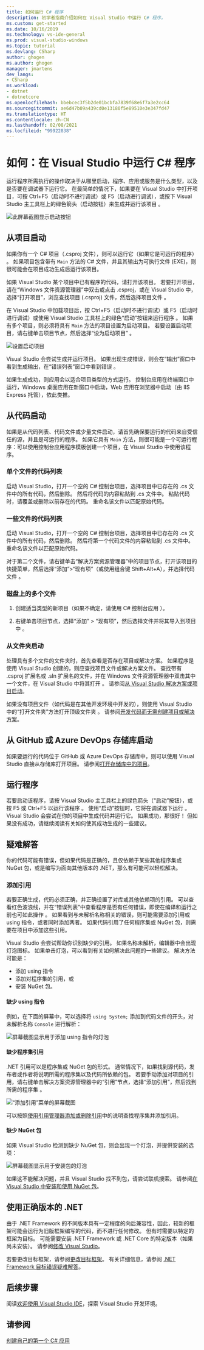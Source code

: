 ```yaml
---
title: 如何运行 C# 程序
description: 初学者指南介绍如何在 Visual Studio 中运行 C# 程序。
ms.custom: get-started
ms.date: 10/16/2019
ms.technology: vs-ide-general
ms.prod: visual-studio-windows
ms.topic: tutorial
ms.devlang: CSharp
author: ghogen
ms.author: ghogen
manager: jmartens
dev_langs:
- CSharp
ms.workload:
- dotnet
- dotnetcore
ms.openlocfilehash: bbebcec3f5b2de01bcbfa7839f68e6f7a3e2cc64
ms.sourcegitcommit: ae6d47b09a439cd0e13180f5e89510e3e347fd47
ms.translationtype: HT
ms.contentlocale: zh-CN
ms.lasthandoff: 02/08/2021
ms.locfileid: "99922838"
---
```

# <a name="how-to-run-a-c-program-in-visual-studio"></a>如何：在 Visual Studio 中运行 C# 程序

运行程序所需执行的操作取决于从哪里启动，程序、应用或服务是什么类型，以及是否要在调试器下运行它。 在最简单的情况下，如果要在 Visual Studio 中打开项目，可按 Ctrl+F5（启动时不进行调试）或 F5（启动进行调试），或按下 Visual Studio 主工具栏上的绿色箭头（启动按钮）来生成并运行该项目       。

![此屏幕截图显示启动按钮](media/vs-start-button.png)

## <a name="starting-from-a-project"></a>从项目启动

如果你有一个 C# 项目（.csproj 文件），则可以运行它（如果它是可运行的程序）  。 如果项目包含带有 `Main` 方法的 C# 文件，并且其输出为可执行文件 (EXE)，则很可能会在项目成功生成后运行该项目。

如果 Visual Studio 某个项目中已有程序的代码，请打开该项目。 若要打开项目，请在“Windows 文件资源管理器”中双击或点击 .csproj，或在 Visual Studio 中，选择“打开项目”，浏览查找项目 (.csproj) 文件，然后选择项目文件    。

在 Visual Studio 中加载项目后，按 Ctrl+F5（启动时不进行调试）或 F5（启动时进行调试）或使用 Visual Studio 工具栏上的绿色“启动”按钮来运行程序     。  如果有多个项目，则必须将具有 `Main` 方法的项目设置为启动项目。 若要设置启动项目，请右键单击项目节点，然后选择“设为启动项目”  。

![设置启动项目](media/set-as-startup-project.png)

Visual Studio 会尝试生成并运行项目。  如果出现生成错误，则会在“输出”窗口中看到生成输出，在“错误列表”窗口中看到错误   。

如果生成成功，则应用会以适合项目类型的方式运行。 控制台应用在终端窗口中运行，Windows 桌面应用在新窗口中启动，Web 应用在浏览器中启动（由 IIS Express 托管），依此类推。

## <a name="starting-from-code"></a>从代码启动

如果是从代码列表、代码文件或少量文件启动，请首先确保要运行的代码来自受信任的源，并且是可运行的程序。 如果它具有 `Main` 方法，则很可能是一个可运行程序：可以使用控制台应用程序模板创建一个项目，在 Visual Studio 中使用该程序。

### <a name="code-listing-for-a-single-file"></a>单个文件的代码列表

启动 Visual Studio，打开一个空的 C# 控制台项目，选择项目中已存在的 .cs 文件中的所有代码，然后删除。 然后将代码的内容粘贴到 .cs 文件中。 粘贴代码时，请覆盖或删除以前存在的代码。 重命名该文件以匹配原始代码。

### <a name="code-listings-for-a-few-files"></a>一些文件的代码列表

启动 Visual Studio，打开一个空的 C# 控制台项目，选择项目中已存在的 .cs 文件中的所有代码，然后删除。 然后将第一个代码文件的内容粘贴到 .cs 文件中。 重命名该文件以匹配原始代码。 

对于第二个文件，请右键单击“解决方案资源管理器”中的项目节点，打开该项目的快捷菜单，然后选择“添加”>“现有项”（或使用组合键 Shift+Alt+A），并选择代码文件      。

### <a name="multiple-files-on-disk"></a>磁盘上的多个文件

1. 创建适当类型的新项目（如果不确定，请使用 C# 控制台应用  ）。

2. 右键单击项目节点，选择“添加” > “现有项”，然后选择文件并将其导入到项目中   。  

### <a name="starting-from-a-folder"></a>从文件夹启动

处理具有多个文件的文件夹时，首先查看是否存在项目或解决方案。  如果程序是使用 Visual Studio 创建的，则应查找项目文件或解决方案文件。 查找带有 .csproj 扩展名或 .sln 扩展名的文件，并在 Windows 文件资源管理器中双击其中一个文件，在 Visual Studio 中将其打开  。 请参阅[从 Visual Studio 解决方案或项目启动](#starting-from-a-project)。

如果没有项目文件（如代码是在其他开发环境中开发的），则使用 Visual Studio 中的“打开文件夹”方法打开顶级文件夹  。 请参阅[开发代码而无需创建项目或解决方案](../../ide/develop-code-in-visual-studio-without-projects-or-solutions.md)。

## <a name="starting-from-a-github-or-azure-devops-repo"></a>从 GitHub 或 Azure DevOps 存储库启动

如果要运行的代码位于 GitHub 或 Azure DevOps 存储库中，则可以使用 Visual Studio 直接从存储库打开项目。 请参阅[打开存储库中的项目](../tutorial-open-project-from-repo.md)。

## <a name="run-the-program"></a>运行程序

若要启动该程序，请按 Visual Studio 主工具栏上的绿色箭头（“启动”按钮），或按 F5 或 Ctrl+F5 以运行该程序     。 使用“启动”按钮时，它将在调试器下运行  。  Visual Studio 会尝试在你的项目中生成代码并运行它。  如果成功，那很好！ 但如果没有成功，请继续阅读有关如何使其成功生成的一些建议。

## <a name="troubleshooting"></a>疑难解答

你的代码可能有错误，但如果代码是正确的，且仅依赖于某些其他程序集或 NuGet 包，或是编写为面向其他版本的 .NET，那么有可能可以轻松解决。

### <a name="add-references"></a>添加引用

若要正确生成，代码必须正确，并正确设置了对库或其他依赖项的引用。 可以查看红色波浪线，并在“错误列表”中查看程序是否有任何错误，即使在编译和运行之前也可如此操作  。 如果看到与未解析名称相关的错误，则可能需要添加引用或 using 指令，或者同时添加两者。 如果代码引用了任何程序集或 NuGet 包，则需要在项目中添加这些引用。

Visual Studio 会尝试帮助你识别缺少的引用。 如果名称未解析，编辑器中会出现灯泡图标。 如果单击灯泡，可以看到有关如何解决此问题的一些建议。 解决方法可能是：

- 添加 using 指令
- 添加对程序集的引用，或
- 安装 NuGet 包。

#### <a name="missing-using-directive"></a>缺少 using 指令

例如，在下面的屏幕中，可以选择将 `using System;` 添加到代码文件的开头，对未解析名称 `Console` 进行解析：

![屏幕截图显示用于添加 using 指令的灯泡](media/name-does-not-exist2.png)

#### <a name="missing-assembly-reference"></a>缺少程序集引用

.NET 引用可以是程序集或 NuGet 包的形式。 通常情况下，如果找到源代码，发布者或作者将说明所需的程序集以及代码所依赖的包。 若要手动添加对项目的引用，请右键单击解决方案资源管理器中的“引用”节点，选择“添加引用”，然后找到所需的程序集    。

![“添加引用”菜单的屏幕截图](media/add-reference.png)

可以按照[使用引用管理器添加或删除引用](../../ide/how-to-add-or-remove-references-by-using-the-reference-manager.md)中的说明查找程序集并添加引用。

#### <a name="missing-nuget-package"></a>缺少 NuGet 包

如果 Visual Studio 检测到缺少 NuGet 包，则会出现一个灯泡，并提供安装的选项：

![屏幕截图显示用于安装包的灯泡](media/lightbulb-add-package.png)

如果这不能解决问题，并且 Visual Studio 找不到包，请尝试联机搜索。 请参阅[在 Visual Studio 中安装和使用 NuGet 包](/nuget/quickstart/install-and-use-a-package-in-visual-studio)。

## <a name="use-the-right-version-of-net"></a>使用正确版本的 .NET

由于 .NET Framework 的不同版本具有一定程度的向后兼容性，因此，较新的框架可能会运行为旧版框架编写的代码，而不进行任何修改。 但有时需要以特定的框架为目标。 可能需要安装 .NET Framework 或 .NET Core 的特定版本（如果尚未安装）。 请参阅[修改 Visual Studio](../../install/modify-visual-studio.md)。

若要更改目标框架，请参阅[更改目标框架](../../ide/visual-studio-multi-targeting-overview.md#select-a-target-framework-version)。 有关详细信息，请参阅 [.NET Framework 目标错误疑难解答](../../msbuild/troubleshooting-dotnet-framework-targeting-errors.md)。

## <a name="next-steps"></a>后续步骤

阅读[欢迎使用 Visual Studio IDE](../visual-studio-ide.md)，探索 Visual Studio 开发环境。

## <a name="see-also"></a>请参阅

[创建自己的第一个 C# 应用](tutorial-console.md)
